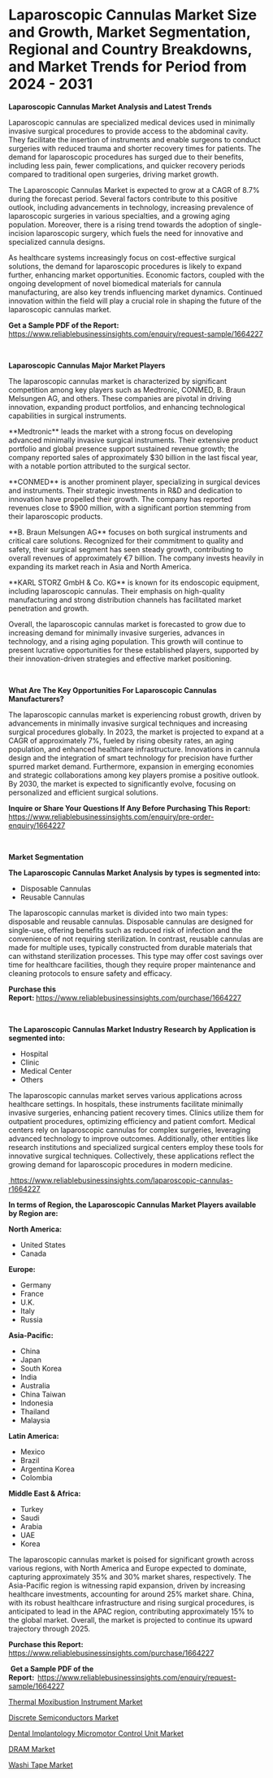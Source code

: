 <p><h1>Laparoscopic Cannulas Market Size and Growth, Market Segmentation, Regional and Country Breakdowns, and Market Trends for Period from 2024 -  2031</h1></p><p><strong>Laparoscopic Cannulas Market Analysis and Latest Trends</strong></p>
<p><p>Laparoscopic cannulas are specialized medical devices used in minimally invasive surgical procedures to provide access to the abdominal cavity. They facilitate the insertion of instruments and enable surgeons to conduct surgeries with reduced trauma and shorter recovery times for patients. The demand for laparoscopic procedures has surged due to their benefits, including less pain, fewer complications, and quicker recovery periods compared to traditional open surgeries, driving market growth.</p><p>The Laparoscopic Cannulas Market is expected to grow at a CAGR of 8.7% during the forecast period. Several factors contribute to this positive outlook, including advancements in technology, increasing prevalence of laparoscopic surgeries in various specialties, and a growing aging population. Moreover, there is a rising trend towards the adoption of single-incision laparoscopic surgery, which fuels the need for innovative and specialized cannula designs.</p><p>As healthcare systems increasingly focus on cost-effective surgical solutions, the demand for laparoscopic procedures is likely to expand further, enhancing market opportunities. Economic factors, coupled with the ongoing development of novel biomedical materials for cannula manufacturing, are also key trends influencing market dynamics. Continued innovation within the field will play a crucial role in shaping the future of the laparoscopic cannulas market.</p></p>
<p><strong>Get a Sample PDF of the Report:&nbsp;</strong> <a href="https://www.reliablebusinessinsights.com/enquiry/request-sample/1664227?utm_campaign=118&utm_medium=2&utm_source=Github&utm_content=ia&utm_term=28092024&utm_id=laparoscopic-cannulas">https://www.reliablebusinessinsights.com/enquiry/request-sample/1664227</a></p>
<p>&nbsp;</p>
<p><strong>Laparoscopic Cannulas Major Market Players</strong></p>
<p><p>The laparoscopic cannulas market is characterized by significant competition among key players such as Medtronic, CONMED, B. Braun Melsungen AG, and others. These companies are pivotal in driving innovation, expanding product portfolios, and enhancing technological capabilities in surgical instruments.</p><p>**Medtronic** leads the market with a strong focus on developing advanced minimally invasive surgical instruments. Their extensive product portfolio and global presence support sustained revenue growth; the company reported sales of approximately $30 billion in the last fiscal year, with a notable portion attributed to the surgical sector.</p><p>**CONMED** is another prominent player, specializing in surgical devices and instruments. Their strategic investments in R&D and dedication to innovation have propelled their growth. The company has reported revenues close to $900 million, with a significant portion stemming from their laparoscopic products.</p><p>**B. Braun Melsungen AG** focuses on both surgical instruments and critical care solutions. Recognized for their commitment to quality and safety, their surgical segment has seen steady growth, contributing to overall revenues of approximately €7 billion. The company invests heavily in expanding its market reach in Asia and North America.</p><p>**KARL STORZ GmbH & Co. KG** is known for its endoscopic equipment, including laparoscopic cannulas. Their emphasis on high-quality manufacturing and strong distribution channels has facilitated market penetration and growth.</p><p>Overall, the laparoscopic cannulas market is forecasted to grow due to increasing demand for minimally invasive surgeries, advances in technology, and a rising aging population. This growth will continue to present lucrative opportunities for these established players, supported by their innovation-driven strategies and effective market positioning.</p></p>
<p>&nbsp;</p>
<p><strong>What Are The Key Opportunities For Laparoscopic Cannulas Manufacturers?</strong></p>
<p><p>The laparoscopic cannulas market is experiencing robust growth, driven by advancements in minimally invasive surgical techniques and increasing surgical procedures globally. In 2023, the market is projected to expand at a CAGR of approximately 7%, fueled by rising obesity rates, an aging population, and enhanced healthcare infrastructure. Innovations in cannula design and the integration of smart technology for precision have further spurred market demand. Furthermore, expansion in emerging economies and strategic collaborations among key players promise a positive outlook. By 2030, the market is expected to significantly evolve, focusing on personalized and efficient surgical solutions.</p></p>
<p><strong>Inquire or Share Your Questions If Any Before Purchasing This Report:</strong> <a href="https://www.reliablebusinessinsights.com/enquiry/pre-order-enquiry/1664227?utm_campaign=118&utm_medium=2&utm_source=Github&utm_content=ia&utm_term=28092024&utm_id=laparoscopic-cannulas">https://www.reliablebusinessinsights.com/enquiry/pre-order-enquiry/1664227</a></p>
<p>&nbsp;</p>
<p><strong>Market Segmentation</strong></p>
<p><strong>The Laparoscopic Cannulas Market Analysis by types is segmented into:</strong></p>
<p><ul><li>Disposable Cannulas</li><li>Reusable Cannulas</li></ul></p>
<p><p>The laparoscopic cannulas market is divided into two main types: disposable and reusable cannulas. Disposable cannulas are designed for single-use, offering benefits such as reduced risk of infection and the convenience of not requiring sterilization. In contrast, reusable cannulas are made for multiple uses, typically constructed from durable materials that can withstand sterilization processes. This type may offer cost savings over time for healthcare facilities, though they require proper maintenance and cleaning protocols to ensure safety and efficacy.</p></p>
<p><strong>Purchase this Report:&nbsp;</strong><a href="https://www.reliablebusinessinsights.com/purchase/1664227?utm_campaign=118&utm_medium=2&utm_source=Github&utm_content=ia&utm_term=28092024&utm_id=laparoscopic-cannulas">https://www.reliablebusinessinsights.com/purchase/1664227</a></p>
<p>&nbsp;</p>
<p><strong>The Laparoscopic Cannulas Market Industry Research by Application is segmented into:</strong></p>
<p><ul><li>Hospital</li><li>Clinic</li><li>Medical Center</li><li>Others</li></ul></p>
<p><p>The laparoscopic cannulas market serves various applications across healthcare settings. In hospitals, these instruments facilitate minimally invasive surgeries, enhancing patient recovery times. Clinics utilize them for outpatient procedures, optimizing efficiency and patient comfort. Medical centers rely on laparoscopic cannulas for complex surgeries, leveraging advanced technology to improve outcomes. Additionally, other entities like research institutions and specialized surgical centers employ these tools for innovative surgical techniques. Collectively, these applications reflect the growing demand for laparoscopic procedures in modern medicine.</p></p>
<p><a href="https://www.reliablebusinessinsights.com/laparoscopic-cannulas-r1664227?utm_campaign=118&utm_medium=2&utm_source=Github&utm_content=ia&utm_term=28092024&utm_id=laparoscopic-cannulas">&nbsp;https://www.reliablebusinessinsights.com/laparoscopic-cannulas-r1664227</a></p>
<p><strong>In terms of Region, the Laparoscopic Cannulas Market Players available by Region are:</strong></p>
<p>
    <p> <strong> North America: </strong>
        <ul>
            <li>United States</li>
            <li>Canada</li>
        </ul>
        </p> 
    <p> <strong> Europe: </strong>
        <ul>
            <li>Germany</li>
            <li>France</li>
            <li>U.K.</li>
            <li>Italy</li>
            <li>Russia</li>
        </ul>
        </p> 
    <p> <strong> Asia-Pacific: </strong>
        <ul>
            <li>China</li>
            <li>Japan</li>
            <li>South Korea</li>
            <li>India</li>
            <li>Australia</li>
            <li>China Taiwan</li>
            <li>Indonesia</li>
            <li>Thailand</li>
            <li>Malaysia</li>
        </ul>
        </p> 
    <p> <strong> Latin America: </strong>
        <ul>
            <li>Mexico</li>
            <li>Brazil</li>
            <li>Argentina Korea</li>
            <li>Colombia</li>
        </ul>
        </p> 
    <p> <strong> Middle East & Africa: </strong>
        <ul>
            <li>Turkey</li>
            <li>Saudi</li>
            <li>Arabia</li>
            <li>UAE</li>
            <li>Korea</li>
        </ul>
    </p>
    </p>
<p><p>The laparoscopic cannulas market is poised for significant growth across various regions, with North America and Europe expected to dominate, capturing approximately 35% and 30% market shares, respectively. The Asia-Pacific region is witnessing rapid expansion, driven by increasing healthcare investments, accounting for around 25% market share. China, with its robust healthcare infrastructure and rising surgical procedures, is anticipated to lead in the APAC region, contributing approximately 15% to the global market. Overall, the market is projected to continue its upward trajectory through 2025.</p></p>
<p><strong>Purchase this Report: </strong><a href="https://www.reliablebusinessinsights.com/purchase/1664227?utm_campaign=118&utm_medium=2&utm_source=Github&utm_content=ia&utm_term=28092024&utm_id=laparoscopic-cannulas">https://www.reliablebusinessinsights.com/purchase/1664227</a></p>
<p>&nbsp;<strong>Get a Sample PDF of the Report:&nbsp;&nbsp;</strong><a href="https://www.reliablebusinessinsights.com/enquiry/request-sample/1664227?utm_campaign=118&utm_medium=2&utm_source=Github&utm_content=ia&utm_term=28092024&utm_id=laparoscopic-cannulas">https://www.reliablebusinessinsights.com/enquiry/request-sample/1664227</a></p>
<p><strong></strong></p>
<p><p><a href="https://github.com/kaufmannDavid16/Market-Research-Report-List-1/blob/main/thermal-moxibustion-instrument-market.md?utm_campaign=118&utm_medium=2&utm_source=Github&utm_content=ia&utm_term=28092024&utm_id=laparoscopic-cannulas">Thermal Moxibustion Instrument Market</a></p><p><a href="https://issuu.com/reportprime-2/docs/discrete-semiconductors-market-size_4e0d8f33f48073?utm_campaign=118&utm_medium=2&utm_source=Github&utm_content=ia&utm_term=28092024&utm_id=laparoscopic-cannulas">Discrete Semiconductors Market</a></p><p><a href="https://github.com/Alanbrewer218/Market-Research-Report-List-1/blob/main/dental-implantology-micromotor-control-unit-market.md?utm_campaign=118&utm_medium=2&utm_source=Github&utm_content=ia&utm_term=28092024&utm_id=laparoscopic-cannulas">Dental Implantology Micromotor Control Unit Market</a></p><p><a href="https://issuu.com/reportprime-2/docs/dram-market-size-2030.pptx_f629cb6eb009a1?utm_campaign=118&utm_medium=2&utm_source=Github&utm_content=ia&utm_term=28092024&utm_id=laparoscopic-cannulas">DRAM Market</a></p><p><a href="https://www.linkedin.com/pulse/washi-tape-industry-analysis-report-its-market-size-mh0be?utm_campaign=118&utm_medium=2&utm_source=Github&utm_content=ia&utm_term=28092024&utm_id=laparoscopic-cannulas">Washi Tape Market</a></p></p>